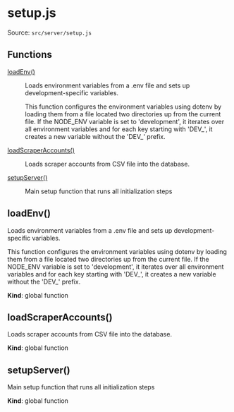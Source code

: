 # setup.js

Source: `src/server/setup.js`

## Functions

<dl>
<dt><a href="#loadEnv">loadEnv()</a></dt>
<dd><p>Loads environment variables from a .env file and sets up development-specific variables.</p>
<p>This function configures the environment variables using dotenv by loading them from a file located
two directories up from the current file. If the NODE_ENV variable is set to &#39;development&#39;, it iterates
over all environment variables and for each key starting with &#39;DEV_&#39;, it creates a new variable without
the &#39;DEV_&#39; prefix.</p>
</dd>
<dt><a href="#loadScraperAccounts">loadScraperAccounts()</a></dt>
<dd><p>Loads scraper accounts from CSV file into the database.</p>
</dd>
<dt><a href="#setupServer">setupServer()</a></dt>
<dd><p>Main setup function that runs all initialization steps</p>
</dd>
</dl>

<a name="loadEnv"></a>

## loadEnv()
Loads environment variables from a .env file and sets up development-specific variables.

This function configures the environment variables using dotenv by loading them from a file located
two directories up from the current file. If the NODE_ENV variable is set to 'development', it iterates
over all environment variables and for each key starting with 'DEV_', it creates a new variable without
the 'DEV_' prefix.

**Kind**: global function  
<a name="loadScraperAccounts"></a>

## loadScraperAccounts()
Loads scraper accounts from CSV file into the database.

**Kind**: global function  
<a name="setupServer"></a>

## setupServer()
Main setup function that runs all initialization steps

**Kind**: global function  
